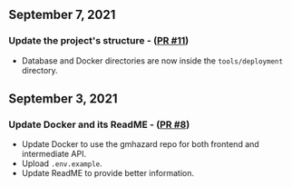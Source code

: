 ## September 7, 2021

### Update the project's structure - ([PR #11](https://github.com/ucgmsim/gmhazard/pull/11))

- Database and Docker directories are now inside the `tools/deployment` directory.

## September 3, 2021

### Update Docker and its ReadME - ([PR #8](https://github.com/ucgmsim/gmhazard/pull/8))

- Update Docker to use the gmhazard repo for both frontend and intermediate API.
- Upload `.env.example`.
- Update ReadME to provide better information.
